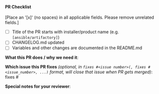 #### PR Checklist
[Place an '[x]' (no spaces) in all applicable fields. Please remove unrelated fields.]
- [ ] Title of the PR starts with installer/product name (e.g. `[ansible/artifactory]`)
- [ ] CHANGELOG.md updated
- [ ] Variables and other changes are documented in the README.md

<!--
Thank you for contributing . 

Following our best practices right from the start will accelerate the review process and
help get your PR merged quicker.

When updates to your PR are requested, please add new commits and do not squash the
history. This will make it easier to identify new changes. The PR will be squashed
anyways when it is merged. Thanks.

For fast feedback, please @-mention maintainers that are listed in the Chart.yaml file.

Please make sure you test your changes before you push them. 
Please check the results. We would like these checks to pass before we
even continue reviewing your changes.
-->

**What this PR does / why we need it**:


**Which issue this PR fixes** *(optional, in `fixes #<issue number>(, fixes #<issue_number>, ...)` format, will close that issue when PR gets merged)*: fixes #


**Special notes for your reviewer**:

